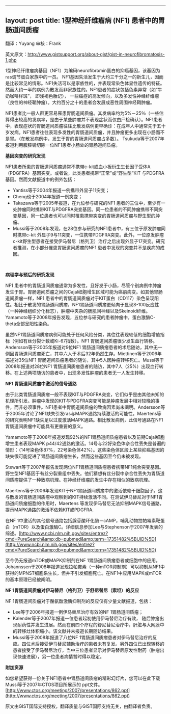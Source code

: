
---
layout: post
title: 1型神经纤维瘤病 (NF1) 患者中的胃肠道间质瘤
---

翻译：Yuyang 审核：Frank

英文原文：http://www.gistsupport.org/about-gist/gist-in-neurofibromatosis-1.php

1型神经纤维瘤病基因（NF1）为编码neurofibromin蛋白的抑癌基因，该基因为ras调节蛋白家族中的一员。 NF1基因失活发生于大约三千分之一的新生儿，因而是比较常见的情形。NF1失活可以是家族性的，并表现常染色体显性遗传的特征。然而大约一半的病例为散发而非家族性的。NF1患者的症状包括色素异常（如“牛奶咖啡样斑”， 即浅褐色胎记）， 一些癌症的高发倾向，以及多发性神经纤维瘤（良性的神经鞘肿瘤）。大约百分之十的患者会发展成恶性周围神经鞘肿瘤。

NF1患者比一般人群更容易罹患胃肠道间质瘤。其发病率约为5%－25％（一些估算得出较高的发病率，是由于某些肿瘤并不表现症状而仅由尸检确认）。NF1患者中，表现症状的胃肠道间质瘤往往比散发病例更早确诊：在成年人中通常先于五十岁发病。NF1患者往往表现多发性的胃肠道间质瘤，并且肿瘤更多出现在小肠而不是胃。（在散发病例中，发生于胃的胃肠道间质瘤占多数）。 Tsukuda等于2007年报道利用腹腔镜切除一位NF1患者小肠处的胃肠道间质瘤。

**基因突变的研究发现**

NF1患者所患的胃肠道间质瘤通常不携带c-kit或血小板衍生生长因子受体A（PDGFRA）基因突变。或者说，此类患者携带“正常”或“野生型”KIT 与PDGFRA基因。然而文献报道中的例外包括：

- Yantiss等于2004年报道一例携带外显子11突变；
- Cheng也于2004年报道一例突变；
- Takazawa等于2005年报道，在九位参与研究的NF1 患者的三位中，至少有一处肿瘤同时携带KIT与PDGFRA突变基因。同一位患者的不同肿瘤携带不同突变基因，同一位患者也可以同时罹患携带突变的胃肠道间质瘤与野生型的肿瘤。
- Mussi等于2008年发现，在28位参与研究的NF1患者中，有三位于原发肿瘤同时携带c-kit 外显子9与11突变，一位携带PDGFRA突变。此外，一位原发肿瘤c-kit野生型患者在接受伊马替尼（格列卫）治疗之后出现外显子17突变。研究者推测，在小部分罹患胃肠道间质瘤的NF1 患者中发现的突变并不是疾病的成因。

&nbsp;

**病理学与预后的研究发现**

NF1 患者中的胃肠道间质瘤通常为多发性，且好发于小肠，尽管个别病例中肿瘤发生于胃。胃肠道间质瘤之间的Cajal细胞增生区域可能为癌前病变。如其他胃肠道间质瘤一样，NF1 患者中的胃肠道间质瘤对于KIT蛋白（CD117）染色呈现阳性。相比于散发的胃肠道间质瘤，NF1胃肠道间质瘤更倾向于显现S-100反应性（一种神经组织分化标志），肿瘤中夹杂的肠肌间神经以及Skeinoid纤维。Yamamoto等于2008年报告发现，五位参与研究的患者肿瘤中，蛋白激酶C-theta全部呈阳性染色。

虽然NF1胃肠道间质瘤病例可能处于任何风险分类，其往往表现较低的细胞增值指标（例如有丝分裂计数或Ki-67指数）。NF1 胃肠道间质瘤很少发生血行转移。Andersson等于2005年报道对9位NF1 胃肠道间质瘤患者的术后随访，其中无一例因胃肠道间质瘤死亡，其中六人于术后32年仍然生存。Miettinen等于2006年描述对35位NF1 胃肠道间质瘤患者的随访，其中5人因肿瘤转移死亡。Mussi等于2008年报道对28位NF1 胃肠道间质瘤患者的随访，其中7人（25%）出现血行转移。在上述两项随访的患者中，出现多发性肿瘤的患者无一人发生转移。

**NF1 胃肠道间质瘤中激活的信号通路**

由于此类胃肠道间质瘤一般不表现KIT与PDGFRA突变，它们似乎是由其他未知的机理所引发。肿瘤中发现的KIT与PDGFRA突变可能是肿瘤发展中相对较晚的事件，而非必须事件。NF1患者中胃肠道间质瘤的致病因素尚未阐明。Andersson等于2005年讨论了NF1缺失引发ras与MAPK通路持续激活的可能性。Maertens等的研究表明NF1缺失足以过度激活MAPK通路。相比散发病例，此信号通路在NF1胃肠道间质瘤中可能具有更重要的意义。

Yamamoto等于2008年报道发现92%的NF1胃肠道间质瘤患者以及前期Cajal细胞增生患者表现MAPK p44/42通路的激活。14号与22好染色体杂合性丢失是普遍的情形：（14号染色体87%，22号染色体42%）。这些染色体区段上某些抑癌基因的缺失很可能促进了胃肠道间质瘤生长，然而这些基因至今仍未被发现。

Stewart等于2007年报告发现两位NF1胃肠道间质瘤患者携带NF1纯合突变基因。野生型NF1基因于有丝分裂重组中丢失。他们猜想有丝分裂中杂合性丢失为胃肠道间质瘤提供了一种致病机理。在神经纤维瘤的发生中存在相似的致病机理。

Maertens等于2006年发现KIT于NF1胃肠道间质瘤中的激活依赖干细胞因子。这与散发的胃肠道间质瘤中观察到的KIT持续激活不同。在测试伊马替尼对于NF1胃肠道间质瘤细胞的作用时，Maertens 等发现伊马替尼无法抑制MAPK信号通路，提示MAPK通路的激活不依赖KIT或PDGFRA.

在NF 1中激活的其他信号通路包括腺苷酸环化酶－cAMP，哺乳动物拉帕霉素靶蛋白（mTOR）以及蛋白激酶C。详细信息参加Lee与Stephenson于2007年发表的综述。[http://www.ncbi.nlm.nih.gov/sites/entrez?cmd=PureSearch&amp;db=pubmed&amp;term=17351482%5BUID%5D](http://www.ncbi.nlm.nih.gov/sites/entrez?cmd=PureSearch&amp;db=pubmed&amp;term=17351482%5BUID%5D)

至今仍无报道mTOR或MAPK抑制剂在NF 1胃肠道间质瘤患者或细胞中的应用。Johannssen于2008年报道发现拉帕霉素（一种mTOR抑制剂）可以抑制从NF1中获得的MPNST细胞系生长，但并不引发细胞死亡。在NF1中应用MAPK或mTOR的基本原理已经被阐明。

**NF 1胃肠道间质瘤对伊马替尼（格列卫）于舒尼替尼（索坦）的反应**

NF 1胃肠道间质瘤对于酪氨酸激酶抑制剂的反应仅有少量文献报道，包括：

- Lee等于2006年报道一例伊马替尼治疗有效的NF 1胃肠道间质瘤；
- Kalender等于2007年报道一位患者起初使用伊马替尼治疗有效， 随后肿瘤出现耐药性并发生进展。然而在前四个疗程的舒尼替尼治疗中，肝脏与大网膜中的转移灶体积缩小。该文献并未报道长期随访结果。
- Mussi等于2008年报道了八位NF 1胃肠道间质瘤患者对伊马替尼治疗的反应。四位术后接受伊马替尼辅助治疗的患者未有复发。另外四位已出现转移的患者接受了伊马替尼治疗，当中三位患者显示对伊马替尼原发性耐药（肿瘤出现快速进展），另一位患者病情暂时得以稳定。

**附加资源**

如您希望获得一份关于NF1患者中胃肠道间质瘤的精彩幻灯片，您可以在此下载Mussi等于2007年CTOS项目所展示的 ppt文件。[http://www.ctos.org/meeting/2007/presentations/862.ppt](http://www.ctos.org/meeting/2007/presentations/862.ppt)

原文由GIST国际支持授权，翻译质量与GIST国际支持无关，由翻译者负责。

